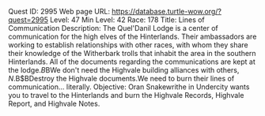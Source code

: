 Quest ID: 2995
Web page URL: https://database.turtle-wow.org/?quest=2995
Level: 47
Min Level: 42
Race: 178
Title: Lines of Communication
Description: The Quel'Danil Lodge is a center of communication for the high elves of the Hinterlands. Their ambassadors are working to establish relationships with other races, with whom they share their knowledge of the Witherbark trolls that inhabit the area in the southern Hinterlands. All of the documents regarding the communications are kept at the lodge.$B$BWe don't need the Highvale building alliances with others, $N.$B$BDestroy the Highvale documents.We need to burn their lines of communication... literally.
Objective: Oran Snakewrithe in Undercity wants you to travel to the Hinterlands and burn the Highvale Records, Highvale Report, and Highvale Notes.
